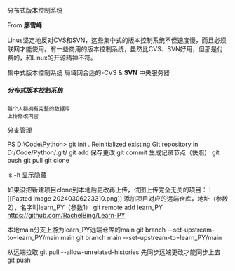 分布式版本控制系统

From **廖雪峰**

Linus坚定地反对CVS和SVN，这些集中式的版本控制系统不但速度慢，而且必须联网才能使用。有一些商用的版本控制系统，虽然比CVS、SVN好用，但那是付费的，和Linux的开源精神不符。


集中式版本控制系统
	局域网合适的-CVS & **SVN**
	中央服务器

##### 分布式版本控制系统
	每个人都拥有完整的数据库
	上传修改内容
分支管理

PS D:\Code\Python> git init .
Reinitialized existing Git repository in D:/Code/Python/.git/
git add 保存更改
git commit 生成记录节点（快照）
git push
git pull
git clone

ls -h
显示隐藏


如果没把新建项目clone到本地后更改再上传，试图上传完全无关的项目：
![[Pasted image 20240306223310.png]]
添加项目对应的远端仓库，地址（参数2），名字叫learn_PY（参数1）
git remote add learn_PY https://github.com/RachelBing/Learn-PY

本地main分支上游为learn_PY远端仓库的main
git branch --set-upstream-to=learn_PY/main main
git branch main --set-upstream-to=learn_PY/main

从远端拉取
git pull --allow-unrelated-histories
先同步远端更改才能同步上去
git push 